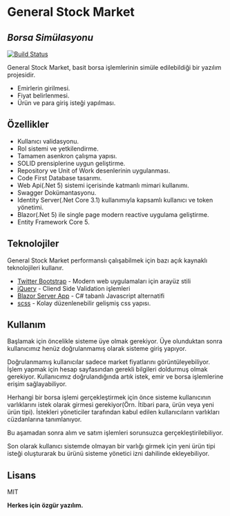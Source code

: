 # General Stock Market
## _Borsa Simülasyonu_



[![Build Status](https://travis-ci.org/joemccann/dillinger.svg?branch=master)](https://travis-ci.org/joemccann/dillinger)

General Stock Market, basit borsa işlemlerinin simüle edilebildiği bir yazılım projesidir.

- Emirlerin girilmesi.
- Fiyat belirlenmesi.
- Ürün ve para giriş isteği yapılması.

## Özellikler

- Kullanıcı validasyonu.
- Rol sistemi ve yetkilendirme.
- Tamamen asenkron çalışma yapısı.
- SOLID prensiplerine uygun geliştirme.
- Repository ve Unit of Work desenlerinin uygulanması.
- Code First Database tasarımı.
- Web Api(.Net 5) sistemi içerisinde katmanlı mimari kullanımı.
- Swagger Dokümantasyonu.
- Identity Server(.Net Core 3.1) kullanımıyla kapsamlı kullanıcı ve token yönetimi.
- Blazor(.Net 5) ile single page modern reactive uygulama geliştirme.
- Entity Framework Core 5.


## Teknolojiler

General Stock Market performanslı çalışabilmek için bazı açık kaynaklı teknolojileri kullanır.


- [Twitter Bootstrap] - Modern web uygulamaları için arayüz stili
- [jQuery] - Cliend Side Validation işlemleri
- [Blazor Server App] - C# tabanlı Javascript alternatifi 
- [scss] - Kolay düzenlenebilir gelişmiş css yapısı.

## Kullanım
Başlamak için öncelikle sisteme üye olmak gerekiyor. Üye olunduktan sonra kullanıcımız henüz doğrulanmamış olarak sisteme giriş yapıyor.

Doğrulanmamış kullanıcılar sadece market fiyatlarını görüntüleyebiliyor. İşlem yapmak için hesap sayfasından gerekli bilgileri doldurmuş olmak gerekiyor. Kullanıcımız doğrulandığında artık istek, emir ve borsa işlemlerine erişim sağlayabiliyor.

Herhangi bir borsa işlemi gerçekleştirmek için önce sisteme kullanıcının varlıklarını istek olarak girmesi gerekiyor(Örn. İtibari para, ürün veya yeni ürün tipi). İstekleri yöneticiler tarafından kabul edilen kullanıcıların varlıkları cüzdanlarına tanımlanıyor. 

Bu aşamadan sonra alım ve satım işlemleri sorunsuzca gerçekleştirilebiliyor.

Son olarak kullanıcı sistemde olmayan bir varlığı girmek için yeni ürün tipi isteği oluşturarak bu ürünü sisteme yönetici izni dahilinde ekleyebiliyor.

## Lisans

MIT

**Herkes için özgür yazılım.**

[//]: # (These are reference links used in the body of this note and get stripped out when the markdown processor does its job. There is no need to format nicely because it shouldn't be seen. Thanks SO - http://stackoverflow.com/questions/4823468/store-comments-in-markdown-syntax)

   [dill]: <https://github.com/joemccann/dillinger>
   [git-repo-url]: <https://github.com/joemccann/dillinger.git>
   [john gruber]: <http://daringfireball.net>
   [df1]: <http://daringfireball.net/projects/markdown/>
   [markdown-it]: <https://github.com/markdown-it/markdown-it>
   [Ace Editor]: <http://ace.ajax.org>
   [node.js]: <http://nodejs.org>
   [Twitter Bootstrap]: <http://twitter.github.com/bootstrap/>
   [jQuery]: <http://jquery.com>
   [@tjholowaychuk]: <http://twitter.com/tjholowaychuk>
   [express]: <http://expressjs.com>
   [AngularJS]: <http://angularjs.org>
   [Gulp]: <http://gulpjs.com>
   [Blazor Server App]:<https://docs.microsoft.com/tr-tr/aspnet/core/blazor/?view=aspnetcore-5.0>
   [scss]:<sass-lang.com>

   [PlDb]: <https://github.com/joemccann/dillinger/tree/master/plugins/dropbox/README.md>
   [PlGh]: <https://github.com/joemccann/dillinger/tree/master/plugins/github/README.md>
   [PlGd]: <https://github.com/joemccann/dillinger/tree/master/plugins/googledrive/README.md>
   [PlOd]: <https://github.com/joemccann/dillinger/tree/master/plugins/onedrive/README.md>
   [PlMe]: <https://github.com/joemccann/dillinger/tree/master/plugins/medium/README.md>
   [PlGa]: <https://github.com/RahulHP/dillinger/blob/master/plugins/googleanalytics/README.md>
